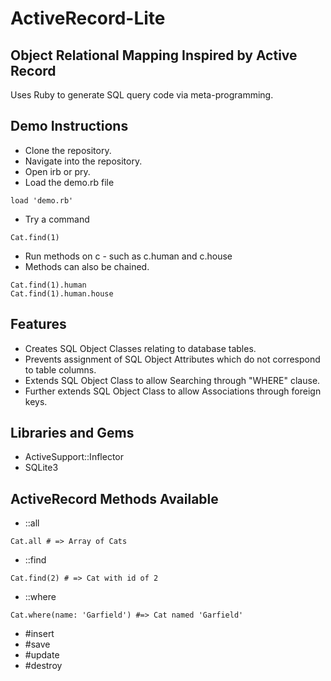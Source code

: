 # ActiveRecord-Lite

## Object Relational Mapping Inspired by Active Record

Uses Ruby to generate SQL query code via meta-programming.

## Demo Instructions

- Clone the repository.
- Navigate into the repository.
- Open irb or pry.
- Load the demo.rb file
```
load 'demo.rb'
```
- Try a command
```
Cat.find(1)
```
- Run methods on c - such as c.human and c.house
- Methods can also be chained.
```
Cat.find(1).human
Cat.find(1).human.house
```

##  Features

- Creates SQL Object Classes relating to database tables.
- Prevents assignment of SQL Object Attributes which do not correspond to table columns.
- Extends SQL Object Class to allow Searching through "WHERE" clause.
- Further extends SQL Object Class to allow Associations through foreign keys.

## Libraries and Gems
- ActiveSupport::Inflector
- SQLite3

## ActiveRecord Methods Available
- ::all
```
Cat.all # => Array of Cats
```
- ::find
```
Cat.find(2) # => Cat with id of 2
```
- ::where
```
Cat.where(name: 'Garfield') #=> Cat named 'Garfield'
```
- #insert
- #save
- #update
- #destroy
